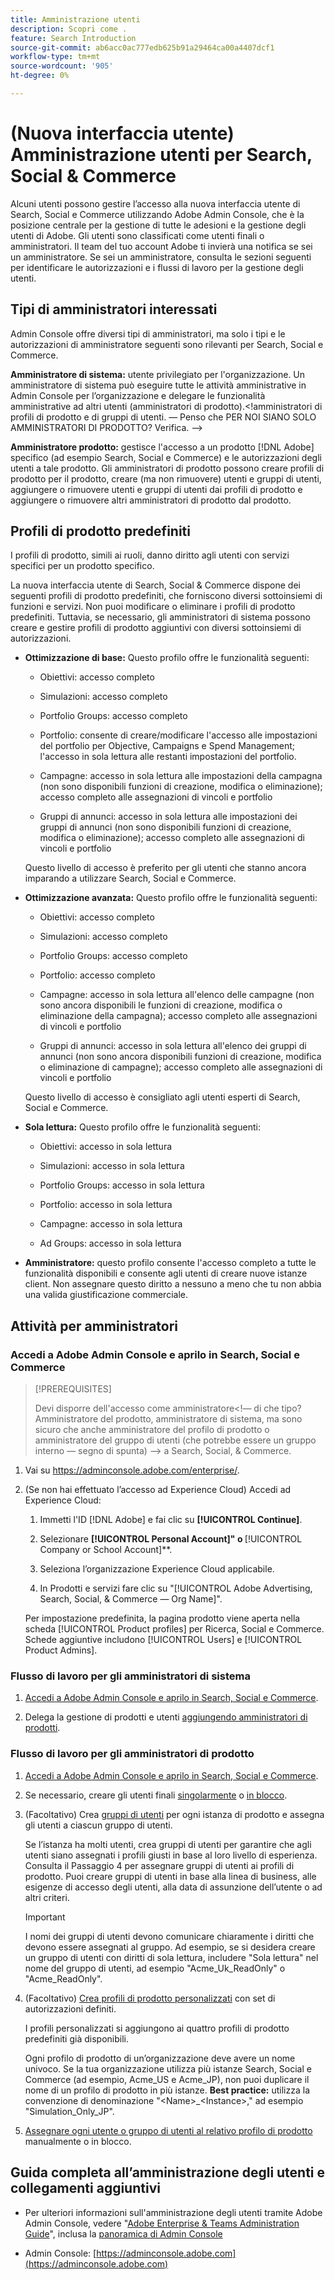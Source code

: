 ```yaml
---
title: Amministrazione utenti
description: Scopri come .
feature: Search Introduction
source-git-commit: ab6acc0ac777edb625b91a29464ca00a4407dcf1
workflow-type: tm+mt
source-wordcount: '905'
ht-degree: 0%

---
```


# (Nuova interfaccia utente) Amministrazione utenti per Search, Social &amp; Commerce

Alcuni utenti possono gestire l’accesso alla nuova interfaccia utente di Search, Social e Commerce utilizzando Adobe Admin Console, che è la posizione centrale per la gestione di tutte le adesioni e la gestione degli utenti di Adobe. Gli utenti sono classificati come utenti finali o amministratori. Il team del tuo account Adobe ti invierà una notifica se sei un amministratore. Se sei un amministratore, consulta le sezioni seguenti per identificare le autorizzazioni e i flussi di lavoro per la gestione degli utenti.<!-- How can you see what your user role is, or will your Adobe Account Team tell you? -->

## Tipi di amministratori interessati

Admin Console offre diversi tipi di amministratori, ma solo i tipi e le autorizzazioni di amministratore seguenti sono rilevanti per Search, Social e Commerce.

**Amministratore di sistema:** utente privilegiato per l&#39;organizzazione. Un amministratore di sistema può eseguire tutte le attività amministrative in Admin Console per l’organizzazione e delegare le funzionalità amministrative ad altri utenti (amministratori di prodotto).&lt;!amministratori di profili di prodotto e di gruppi di utenti.  — Penso che PER NOI SIANO SOLO AMMINISTRATORI DI PRODOTTO?  Verifica. —>

**Amministratore prodotto:** gestisce l&#39;accesso a un prodotto [!DNL Adobe] specifico (ad esempio Search, Social e Commerce) e le autorizzazioni degli utenti a tale prodotto. Gli amministratori di prodotto possono creare profili di prodotto per il prodotto, creare (ma non rimuovere) utenti e gruppi di utenti, aggiungere o rimuovere utenti e gruppi di utenti dai profili di prodotto e aggiungere o rimuovere altri amministratori di prodotto dal prodotto.

<!--
**Product profile admin:** Manages assigned product profiles for individual products. A product profile admin can add (but not remove) users and user groups to the organization; add or remove users and user groups from product profiles; and assign or revoke permissions from product profiles. [I don't think this is applicable: and manage the product roles for product profiles.]

**User group admin:** Manages assigned user groups and their access rights. A user group admin can add or remove users from groups and add or remove user group admins from groups.
-->

## Profili di prodotto predefiniti

I profili di prodotto, simili ai ruoli, danno diritto agli utenti con servizi specifici per un prodotto specifico.

La nuova interfaccia utente di Search, Social &amp; Commerce dispone dei seguenti profili di prodotto predefiniti, che forniscono diversi sottoinsiemi di funzioni e servizi. Non puoi modificare o eliminare i profili di prodotto predefiniti. Tuttavia, se necessario, gli amministratori di sistema possono creare e gestire profili di prodotto aggiuntivi con diversi sottoinsiemi di autorizzazioni.

* **Ottimizzazione di base:** Questo profilo offre le funzionalità seguenti:

   * Obiettivi: accesso completo

   * Simulazioni: accesso completo

   * Portfolio Groups: accesso completo

   * Portfolio: consente di creare/modificare l&#39;accesso alle impostazioni del portfolio per Objective, Campaigns e Spend Management; l&#39;accesso in sola lettura alle restanti impostazioni del portfolio.

   * Campagne: accesso in sola lettura alle impostazioni della campagna (non sono disponibili funzioni di creazione, modifica o eliminazione); accesso completo alle assegnazioni di vincoli e portfolio<!-- Is that the correct wording? -->

   * Gruppi di annunci: accesso in sola lettura alle impostazioni dei gruppi di annunci (non sono disponibili funzioni di creazione, modifica o eliminazione); accesso completo alle assegnazioni di vincoli e portfolio<!-- Is that the correct wording? -->

  Questo livello di accesso è preferito per gli utenti che stanno ancora imparando a utilizzare Search, Social e Commerce.

* **Ottimizzazione avanzata:** Questo profilo offre le funzionalità seguenti:

   * Obiettivi: accesso completo

   * Simulazioni: accesso completo

   * Portfolio Groups: accesso completo

   * Portfolio: accesso completo

   * Campagne: accesso in sola lettura all&#39;elenco delle campagne (non sono ancora disponibili le funzioni di creazione, modifica o eliminazione della campagna); accesso completo alle assegnazioni di vincoli e portfolio<!-- Is that the correct wording? -->

   * Gruppi di annunci: accesso in sola lettura all&#39;elenco dei gruppi di annunci (non sono ancora disponibili funzioni di creazione, modifica o eliminazione di campagne); accesso completo alle assegnazioni di vincoli e portfolio<!-- Is that the correct wording? -->

  Questo livello di accesso è consigliato agli utenti esperti di Search, Social e Commerce.

* **Sola lettura:** Questo profilo offre le funzionalità seguenti:

   * Obiettivi: accesso in sola lettura

   * Simulazioni: accesso in sola lettura

   * Portfolio Groups: accesso in sola lettura

   * Portfolio: accesso in sola lettura

   * Campagne: accesso in sola lettura

   * Ad Groups: accesso in sola lettura

* **Amministratore:** questo profilo consente l&#39;accesso completo a tutte le funzionalità disponibili e consente agli utenti di creare nuove istanze client. Non assegnare questo diritto a nessuno a meno che tu non abbia una valida giustificazione commerciale.

<!-- Do I need to include this? If so, adjust wording as needed

## Product-specific instances

 -->

## Attività per amministratori

### Accedi a Adobe Admin Console e aprilo in Search, Social e Commerce

>[!PREREQUISITES]
>
>Devi disporre dell&#39;accesso come amministratore&lt;!— di che tipo? Amministratore del prodotto, amministratore di sistema, ma sono sicuro che anche amministratore del profilo di prodotto o amministratore del gruppo di utenti (che potrebbe essere un gruppo interno — segno di spunta) —> a Search, Social, &amp; Commerce.

1. Vai su https://adminconsole.adobe.com/enterprise/.

1. (Se non hai effettuato l’accesso ad Experience Cloud) Accedi ad Experience Cloud:

   1. Immetti l&#39;ID [!DNL Adobe] e fai clic su **[!UICONTROL Continue]**.

   1. Selezionare **[!UICONTROL Personal Account]&quot; o &#x200B;** [!UICONTROL Company or School Account]**.<!-- Will it necessarily be "Company or School Account?" -->

   1. Seleziona l’organizzazione Experience Cloud applicabile.

   1. In Prodotti e servizi fare clic su &quot;[!UICONTROL Adobe Advertising, Search, Social, & Commerce — Org Name]&quot;.

   Per impostazione predefinita, la pagina prodotto viene aperta nella scheda [!UICONTROL Product profiles] per Ricerca, Social e Commerce. Schede aggiuntive includono [!UICONTROL Users] e [!UICONTROL Product Admins].

### Flusso di lavoro per gli amministratori di sistema

1. [Accedi a Adobe Admin Console e aprilo in Search, Social e Commerce](#open-admin-console).

1. Delega la gestione di prodotti e utenti [aggiungendo amministratori di prodotti](https://helpx.adobe.com/enterprise/using/admin-roles.html#enterprise).

<!-- what else? -->

### Flusso di lavoro per gli amministratori di prodotto

1. [Accedi a Adobe Admin Console e aprilo in Search, Social e Commerce](#open-admin-console).

1. Se necessario, creare gli utenti finali [singolarmente](https://helpx.adobe.com/enterprise/using/manage-users-individually.html) o [in blocco](https://helpx.adobe.com/enterprise/using/bulk-upload-users.html).

1. (Facoltativo) Crea [gruppi di utenti](https://helpx.adobe.com/enterprise/using/user-groups.html) per ogni istanza di prodotto e assegna gli utenti a ciascun gruppo di utenti.

   Se l’istanza ha molti utenti, crea gruppi di utenti per garantire che agli utenti siano assegnati i profili giusti in base al loro livello di esperienza. Consulta il Passaggio 4 per assegnare gruppi di utenti ai profili di prodotto. Puoi creare gruppi di utenti in base alla linea di business, alle esigenze di accesso degli utenti, alla data di assunzione dell’utente o ad altri criteri.

   >[!IMPORTANT]
   >
   >I nomi dei gruppi di utenti devono comunicare chiaramente i diritti che devono essere assegnati al gruppo. Ad esempio, se si desidera creare un gruppo di utenti con diritti di sola lettura, includere &quot;Sola lettura&quot; nel nome del gruppo di utenti, ad esempio &quot;Acme_Uk_ReadOnly&quot; o &quot;Acme_ReadOnly&quot;.

1. (Facoltativo) [Crea profili di prodotto personalizzati](https://helpx.adobe.com/enterprise/using/manage-product-profiles.html) con set di autorizzazioni definiti.

   I profili personalizzati si aggiungono ai quattro profili di prodotto predefiniti già disponibili.

   Ogni profilo di prodotto di un’organizzazione deve avere un nome univoco. Se la tua organizzazione utilizza più istanze Search, Social e Commerce (ad esempio, Acme_US e Acme_JP), non puoi duplicare il nome di un profilo di prodotto in più istanze. **Best practice:** utilizza la convenzione di denominazione &quot;&lt;Name>_&lt;Instance>,&quot; ad esempio &quot;Simulation_Only_JP&quot;.

1. [Assegnare ogni utente o gruppo di utenti al relativo profilo di prodotto](https://helpx.adobe.com/enterprise/using/manage-product-profiles.html) manualmente o in blocco.

## Guida completa all’amministrazione degli utenti e collegamenti aggiuntivi

* Per ulteriori informazioni sull&#39;amministrazione degli utenti tramite Adobe Admin Console, vedere &quot;[Adobe Enterprise &amp; Teams Administration Guide](https://helpx.adobe.com/enterprise/admin-guide.html)&quot;, inclusa la [panoramica di Admin Console](https://helpx.adobe.com/it/enterprise/using/admin-console.html)

* Admin Console: [https://adminconsole.adobe.com](https://adminconsole.adobe.com)
